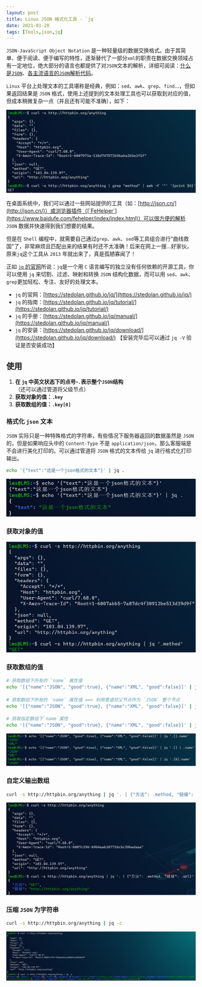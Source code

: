 ```yaml
---
layout: post
title: Linux JSON 格式化工具 - `jq`
date: 2021-01-20
tags: [Tools,json,jq]
---
```


`JSON-JavaScript Object Notation` 是一种轻量级的数据交换格式。由于其简单、便于阅读、便于编写的特性，逐渐替代了一部分`xml`的职责在数据交换领域占有一定地位，绝大部分的语言也都提供了对`JSON`文本的解析，详细可阅读：[什么是`JSON`](https://www.json.cn/wiki.html)、[各主流语言的`JSON`解析代码](https://www.json.cn/code.html)。

`Linux` 平台上处理文本的工具堪称是经典，例如：`sed`、`awk`、`grep`、`find`...，但如果返回结果是 `JSON` 格式，使用上述提到的文本处理工具也可以获取到对应的值，但成本稍微复杂一点（并且还有可能不准确），如下：

![jq-use-awk-to-get-json-value.png](/images/article/jq-use-awk-to-get-json-value.png)

在桌面系统中，我们可以通过一些网站提供的工具（如：[http://json.cn/](http://json.cn/)）或浏览器插件（[`FeHelper`](https://www.baidufe.com/fehelper/index/index.html)）可以很方便的解析 `JSON` 数据并快速得到我们想要的结果。

但是在 `Shell` 编程中，就需要自己通过`grep`、`awk`、`sed`等工具组合进行“曲线救国”了，非常麻烦且匹配出来的结果有时还不太准确！后来在网上一搜...好家伙，原来`jq`这个工具从 `2013` 年就出来了，真是孤陋寡闻了！

正如 [`jq` 的官网](https://stedolan.github.io/jq/)所说：`jq`是一个用 `C` 语言编写的独立没有任何依赖的开源工具，你可以使用 `jq` 来切割、过滤、映射和转换 `JSON` 结构化数据，而可以用 `sed`、`awk`、`grep`更加轻松、专注、友好的处理文本。

- `jq` 的官网：[https://stedolan.github.io/jq/](https://stedolan.github.io/jq/)
- `jq` 的指南：[https://stedolan.github.io/jq/tutorial/](https://stedolan.github.io/jq/tutorial/)
- `jq` 的手册：[https://stedolan.github.io/jq/manual/](https://stedolan.github.io/jq/manual/)
- `jq` 的安装：[https://stedolan.github.io/jq/download/](https://stedolan.github.io/jq/download/) 【安装完毕后可以通过 `jq -V` 验证是否安装成功】


## 使用

1. **在 `jq` 中英文状态下的点号-`.`表示整个`JSON`结构**（还可以通过管道将父级节点）
2. **获取对象的值：`.key`**
3. **获取数组的值：`.key[0]`**

### 格式化 `json` 文本

`JSON` 实际只是一种特殊格式的字符串，有些情况下服务器返回的数据虽然是 `JSON` 的，但是如果响应头中的 `Content-Type` 不是 `application/json`，那么客服端是不会进行美化打印的。可以通过管道将 `JSON` 格式的文本传给 `jq` 进行格式化打印输出。

```sh
echo '{"text":"这是一个json格式的文本"}' | jq .
```

![jq-format-json.png](/images/article/jq-format-json.png)

### 获取对象的值

![jq-get-object-json.png](/images/article/jq-get-object-json.png)

### 获取数组的值

```sh
# 获取数组下所有的 `name` 属性值
echo '[{"name":"JSON", "good":true}, {"name":"XML", "good":false}]' | jq '.[].name'

# 获取数组下所有的 `name` 属性值 ==> 利用管道将父节点作为 `JSON` 整个节点
echo '[{"name":"JSON", "good":true}, {"name":"XML", "good":false}]' | jq '.[] | .name'

# 获取指定数组下`name`属性
echo '[{"name":"JSON", "good":true}, {"name":"XML", "good":false}]' | jq '.[0].name'
```

![jq-get-array-json.png](/images/article/jq-get-array-json.png)

### 自定义输出数组

```sh
curl -s http://httpbin.org/anything | jq '. | {"方法": .method, "链接": .url}'
```

![jq-customer-output-json.png](/images/article/jq-customer-output-json.png)

### 压缩 `JSON` 为字符串

```sh
curl -s http://httpbin.org/anything | jq -c
```

![jq-zip-json-to-string.png](/images/article/jq-zip-json-to-string.png)